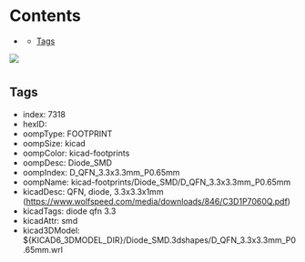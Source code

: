 



Contents
========

* [](#)
	* [Tags](#tags)
  
![][im]
# 

## Tags

- index: 7318
- hexID: 
- oompType: FOOTPRINT
- oompSize: kicad
- oompColor: kicad-footprints
- oompDesc: Diode_SMD
- oompIndex: D_QFN_3.3x3.3mm_P0.65mm
- oompName: kicad-footprints/Diode_SMD/D_QFN_3.3x3.3mm_P0.65mm
- kicadDesc: QFN, diode, 3.3x3.3x1mm (https://www.wolfspeed.com/media/downloads/846/C3D1P7060Q.pdf)
- kicadTags: diode qfn 3.3
- kicadAttr: smd
- kicad3DModel: ${KICAD6_3DMODEL_DIR}/Diode_SMD.3dshapes/D_QFN_3.3x3.3mm_P0.65mm.wrl



[im]: image.png
